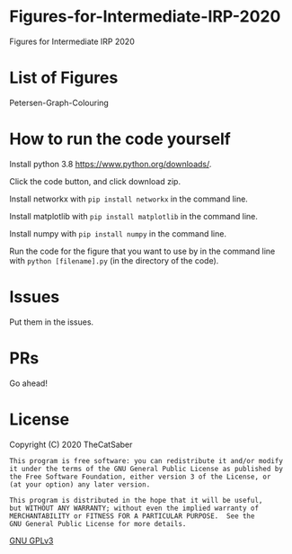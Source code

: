 # Figures-for-Intermediate-IRP-2020
Figures for Intermediate IRP 2020

# List of Figures
Petersen-Graph-Colouring

# How to run the code yourself
Install python 3.8 https://www.python.org/downloads/.

Click the code button, and click download zip.

Install networkx with `pip install networkx` in the command line.

Install matplotlib with `pip install matplotlib` in the command line.

Install numpy with `pip install numpy` in the command line.

Run the code for the figure that you want to use by in the command line with `python [filename].py` (in the directory of the code).

# Issues
Put them in the issues.

# PRs
Go ahead!

# License
 Copyright (C) 2020  TheCatSaber

    This program is free software: you can redistribute it and/or modify
    it under the terms of the GNU General Public License as published by
    the Free Software Foundation, either version 3 of the License, or
    (at your option) any later version.

    This program is distributed in the hope that it will be useful,
    but WITHOUT ANY WARRANTY; without even the implied warranty of
    MERCHANTABILITY or FITNESS FOR A PARTICULAR PURPOSE.  See the
    GNU General Public License for more details.
    
[GNU GPLv3](https://www.gnu.org/licenses/gpl-3.0.en.html)
